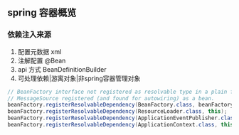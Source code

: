## spring 容器概览




### 依赖注入来源


1. 配置元数据  xml
2. 注解配置 @Bean
3. api 方式 BeanDefinitionBuilder
4. 可处理依赖|游离对象|非spring容器管理对象
```java
// BeanFactory interface not registered as resolvable type in a plain factory.
// MessageSource registered (and found for autowiring) as a bean.
beanFactory.registerResolvableDependency(BeanFactory.class, beanFactory);
beanFactory.registerResolvableDependency(ResourceLoader.class, this);
beanFactory.registerResolvableDependency(ApplicationEventPublisher.class, this);
beanFactory.registerResolvableDependency(ApplicationContext.class, this);
```










































